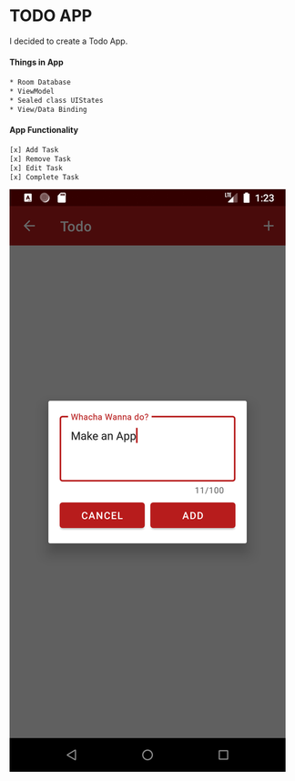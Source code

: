 # TODO APP

I decided to create a Todo App.

#### Things in App
    * Room Database
    * ViewModel
    * Sealed class UIStates
    * View/Data Binding

#### App Functionality
    [x] Add Task
    [x] Remove Task
    [x] Edit Task
    [x] Complete Task

![](https://github.com/adfleshner/Todo-App/blob/master/images/add%20item.png?raw=true)


